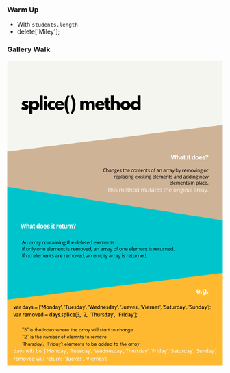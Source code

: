 ### Warm Up

* With `students.length`
* delete['Miley'];

### Gallery Walk

![includes()](images/gallery_walk.png)
